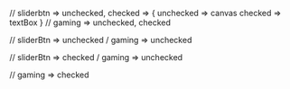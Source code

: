 // sliderbtn => unchecked, checked => {
    unchecked => canvas
    checked => textBox
}
// gaming => unchecked, checked

// sliderBtn => unchecked / gaming => unchecked

// sliderBtn =>  checked / gaming => unchecked

// gaming => checked
